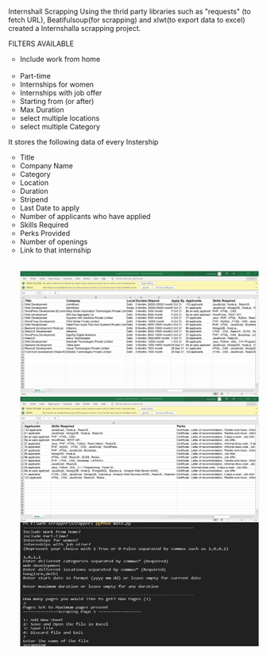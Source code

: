 Internshall Scrapping
Using the thrid party libraries such as "requests" (to fetch URL), Beatifulsoup(for scrapping) and xlwt(to export data to excel) created a Internshalla scrapping project.

FILTERS AVAILABLE<br>
<ul type="circle">
<li>Include work from home</li><br>
<li>Part-time<br>
<li>Internships for women<br>
<li>Internships with job offer<br>
<li>Starting from (or after)<br>
<li>Max Duration<br>
<li>select multiple locations<br>
<li>select multiple Category<br>
</ul>

It stores the following data of every Instership
<ul type="circle">
<li>Title</li>
<li>Company Name
<li>Category
<li>Location
<li>Duration
<li>Stripend
<li>Last Date to apply
<li>Number of applicants who have applied
<li>Skills Required
<li>Perks Provided
<li>Number of openings
<li>Link to that internship
<br>
<br>
<br>
<img src="https://github.com/Aiswarya-AS/Web_Scrapper-internshalla-/blob/master/screenshots/1.png" width="500" height="250">         <img src="https://github.com/Aiswarya-AS/Web_Scrapper-internshalla-/blob/master/screenshots/2.png" width="500" height="250">

<img src="https://github.com/Aiswarya-AS/Web_Scrapper-internshalla-/blob/master/screenshots/3.png" width="500" height="250">
